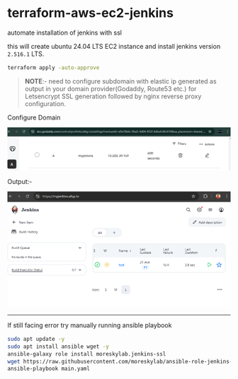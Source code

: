 # terraform-aws-ec2-jenkins
automate installation of jenkins with ssl

this will create ubuntu 24.04 LTS EC2 instance and install jenkins version `2.516.1` LTS.

```bash
terraform apply -auto-approve
```

> **NOTE**:- need to configure subdomain with elastic ip generated as output in your domain provider(Godaddy, Route53 etc.) for Letsencrypt SSL generation followed by nginx reverse proxy configuration.

Configure Domain

![alt text](images/godaddy_a_record_configuration.png)

Output:-

![jenkins_v2.516.1](images/jenkins_v2.516.1.png)


---

If still facing error try manually running ansible playbook

```bash
sudo apt update -y
sudo apt install ansible wget -y
ansible-galaxy role install moreskylab.jenkins-ssl
wget https://raw.githubusercontent.com/moreskylab/ansible-role-jenkins-ssl/refs/heads/main/test/main.yaml
ansible-playbook main.yaml
```